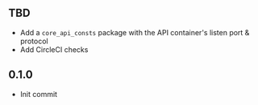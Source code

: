 TBD
---
* Add a `core_api_consts` package with the API container's listen port & protocol
* Add CircleCI checks

0.1.0
-----
* Init commit
